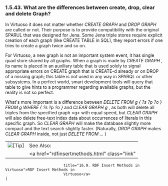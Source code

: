<div>

<div>

<div>

<div>

### 1.5.43. What are the differences between create, drop, clear and delete Graph?

</div>

</div>

</div>

In Virtuoso it does not matter whether <span class="emphasis">*CREATE
GRAPH*</span> and <span class="emphasis">*DROP GRAPH*</span> are called
or not. Their purpose is to provide compatibility with the original
SPARUL that was designed for Jena. Some Jena triple stores require
explicit creation of each graph (like CREATE TABLE in SQL), they report
errors if one tries to create a graph twice and so on.

For Virtuoso, a new graph is not an important system event, it has
single quad store shared by all graphs. When a graph is made by
<span class="emphasis">*CREATE GRAPH*</span> , its name is placed in an
auxiliary table that is used solely to signal appropriate errors on
CREATE graph that is CREATE-d already or on DROP of a missing graph;
this table is not used in any way in SPARQL or other subsystems. In a
perfect world, smart development tools will query that table to give
hints to a programmer regarding available graphs, but the reality is not
so perfect.

What's more important is a difference between
<span class="emphasis">*DELETE FROM g { ?s ?p ?o } FROM g WHERE { ?s ?p
?o }*</span> and <span class="emphasis">*CLEAR GRAPH g*</span> , as both
will delete all triples from the specified graph \<g\> with equal speed,
but <span class="emphasis">*CLEAR GRAPH*</span> will also delete
free-text index data about occurrences of literals in this specific
graph. So <span class="emphasis">*CLEAR GRAPH*</span> will make the
database slightly more compact and the text search slightly faster.
(Naturally, <span class="emphasis">*DROP GRAPH*</span> makes
<span class="emphasis">*CLEAR GRAPH*</span> inside, not just
<span class="emphasis">*DELETE FROM ...*</span> )

<div>

|                            |                                                                    |
|:--------------------------:|:-------------------------------------------------------------------|
| ![\[Tip\]](images/tip.png) | See Also:                                                          |
|                            | <a href="rdfinsertmethods.html" class="link"                       
                              title="16.9. RDF Insert Methods in Virtuoso">RDF Insert Methods in  
                              Virtuoso</a>                                                        |

</div>

</div>
